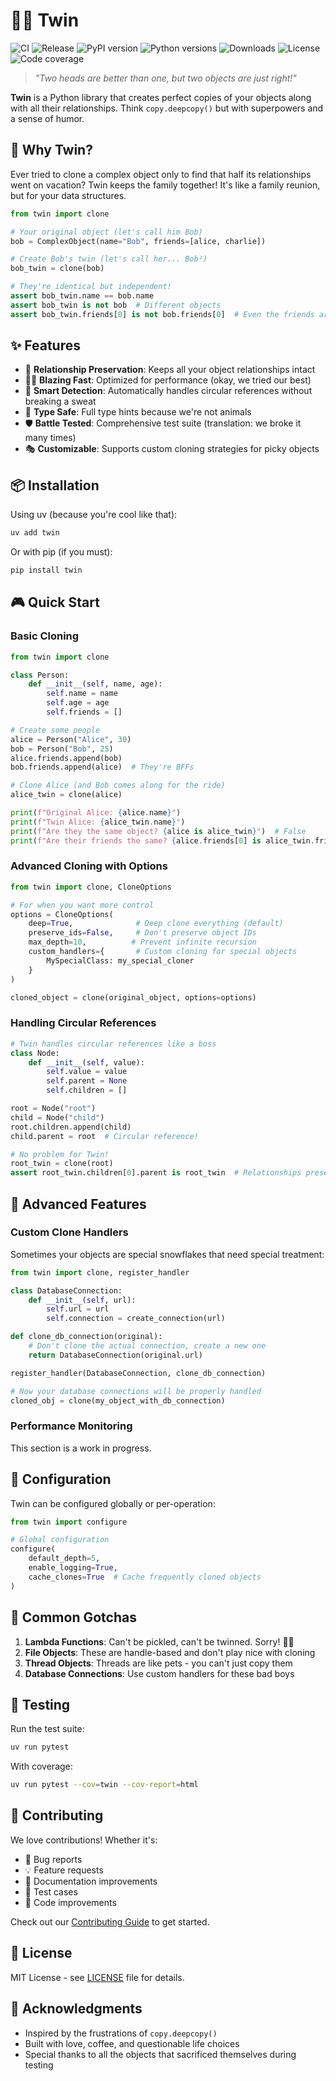 # 👯‍♀️ Twin

![CI](https://github.com/FlyingBird95/twin/workflows/CI/badge.svg)
![Release](https://github.com/FlyingBird95/twin/workflows/Release/badge.svg)
![PyPI version](https://badge.fury.io/py/twin.svg)
![Python versions](https://img.shields.io/pypi/pyversions/twin.svg)
![Downloads](https://pepy.tech/badge/twin)
![License](https://img.shields.io/github/license/FlyingBird95/twin.svg)
![Code coverage](https://codecov.io/gh/FlyingBird95/twin/branch/main/graph/badge.svg)

> *"Two heads are better than one, but two objects are just right!"*

**Twin** is a Python library that creates perfect copies of your objects along with all their relationships.
Think `copy.deepcopy()` but with superpowers and a sense of humor.

## 🚀 Why Twin?

Ever tried to clone a complex object only to find that half its relationships went on vacation?
Twin keeps the family together!
It's like a family reunion, but for your data structures.

```python
from twin import clone

# Your original object (let's call him Bob)
bob = ComplexObject(name="Bob", friends=[alice, charlie])

# Create Bob's twin (let's call her... Bob²)
bob_twin = clone(bob)

# They're identical but independent!
assert bob_twin.name == bob.name
assert bob_twin is not bob  # Different objects
assert bob_twin.friends[0] is not bob.friends[0]  # Even the friends are twins!
```

## ✨ Features

- 🔗 **Relationship Preservation**: Keeps all your object relationships intact
- 🏃‍♂️ **Blazing Fast**: Optimized for performance (okay, we tried our best)
- 🧠 **Smart Detection**: Automatically handles circular references without breaking a sweat
- 🎯 **Type Safe**: Full type hints because we're not animals
- 🛡️ **Battle Tested**: Comprehensive test suite (translation: we broke it many times)
- 🎭 **Customizable**: Supports custom cloning strategies for picky objects

## 📦 Installation

Using uv (because you're cool like that):

```bash
uv add twin
```

Or with pip (if you must):

```bash
pip install twin
```

## 🎮 Quick Start

### Basic Cloning

```python
from twin import clone

class Person:
    def __init__(self, name, age):
        self.name = name
        self.age = age
        self.friends = []

# Create some people
alice = Person("Alice", 30)
bob = Person("Bob", 25)
alice.friends.append(bob)
bob.friends.append(alice)  # They're BFFs

# Clone Alice (and Bob comes along for the ride)
alice_twin = clone(alice)

print(f"Original Alice: {alice.name}")
print(f"Twin Alice: {alice_twin.name}")
print(f"Are they the same object? {alice is alice_twin}")  # False
print(f"Are their friends the same? {alice.friends[0] is alice_twin.friends[0]}")  # False
```

### Advanced Cloning with Options

```python
from twin import clone, CloneOptions

# For when you want more control
options = CloneOptions(
    deep=True,              # Deep clone everything (default)
    preserve_ids=False,     # Don't preserve object IDs
    max_depth=10,          # Prevent infinite recursion
    custom_handlers={       # Custom cloning for special objects
        MySpecialClass: my_special_cloner
    }
)

cloned_object = clone(original_object, options=options)
```

### Handling Circular References

```python
# Twin handles circular references like a boss
class Node:
    def __init__(self, value):
        self.value = value
        self.parent = None
        self.children = []

root = Node("root")
child = Node("child")
root.children.append(child)
child.parent = root  # Circular reference!

# No problem for Twin!
root_twin = clone(root)
assert root_twin.children[0].parent is root_twin  # Relationships preserved!
```

## 🎪 Advanced Features

### Custom Clone Handlers

Sometimes your objects are special snowflakes that need special treatment:

```python
from twin import clone, register_handler

class DatabaseConnection:
    def __init__(self, url):
        self.url = url
        self.connection = create_connection(url)

def clone_db_connection(original):
    # Don't clone the actual connection, create a new one
    return DatabaseConnection(original.url)

register_handler(DatabaseConnection, clone_db_connection)

# Now your database connections will be properly handled
cloned_obj = clone(my_object_with_db_connection)
```

### Performance Monitoring

This section is a work in progress.

## 🔧 Configuration

Twin can be configured globally or per-operation:

```python
from twin import configure

# Global configuration
configure(
    default_depth=5,
    enable_logging=True,
    cache_clones=True  # Cache frequently cloned objects
)
```

## 🐛 Common Gotchas

1. **Lambda Functions**: Can't be pickled, can't be twinned. Sorry! 🤷‍♀️
2. **File Objects**: These are handle-based and don't play nice with cloning
3. **Thread Objects**: Threads are like pets - you can't just copy them
4. **Database Connections**: Use custom handlers for these bad boys

## 🧪 Testing

Run the test suite:

```bash
uv run pytest
```

With coverage:

```bash
uv run pytest --cov=twin --cov-report=html
```

## 🤝 Contributing

We love contributions! Whether it's:

- 🐛 Bug reports
- 💡 Feature requests
- 📖 Documentation improvements
- 🧪 Test cases
- 🎨 Code improvements

Check out our [Contributing Guide](CONTRIBUTING.md) to get started.

## 📄 License

MIT License - see [LICENSE](LICENSE) file for details.

## 🙏 Acknowledgments

- Inspired by the frustrations of `copy.deepcopy()`
- Built with love, coffee, and questionable life choices
- Special thanks to all the objects that sacrificed themselves during testing
